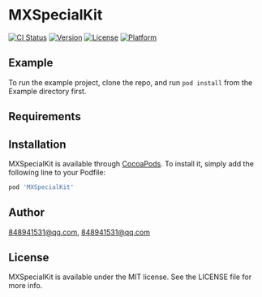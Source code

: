 # MXSpecialKit

[![CI Status](http://img.shields.io/travis/848941531@qq.com/MXSpecialKit.svg?style=flat)](https://travis-ci.org/848941531@qq.com/MXSpecialKit)
[![Version](https://img.shields.io/cocoapods/v/MXSpecialKit.svg?style=flat)](http://cocoapods.org/pods/MXSpecialKit)
[![License](https://img.shields.io/cocoapods/l/MXSpecialKit.svg?style=flat)](http://cocoapods.org/pods/MXSpecialKit)
[![Platform](https://img.shields.io/cocoapods/p/MXSpecialKit.svg?style=flat)](http://cocoapods.org/pods/MXSpecialKit)

## Example

To run the example project, clone the repo, and run `pod install` from the Example directory first.

## Requirements

## Installation

MXSpecialKit is available through [CocoaPods](http://cocoapods.org). To install
it, simply add the following line to your Podfile:

```ruby
pod 'MXSpecialKit'
```

## Author

848941531@qq.com, 848941531@qq.com

## License

MXSpecialKit is available under the MIT license. See the LICENSE file for more info.
